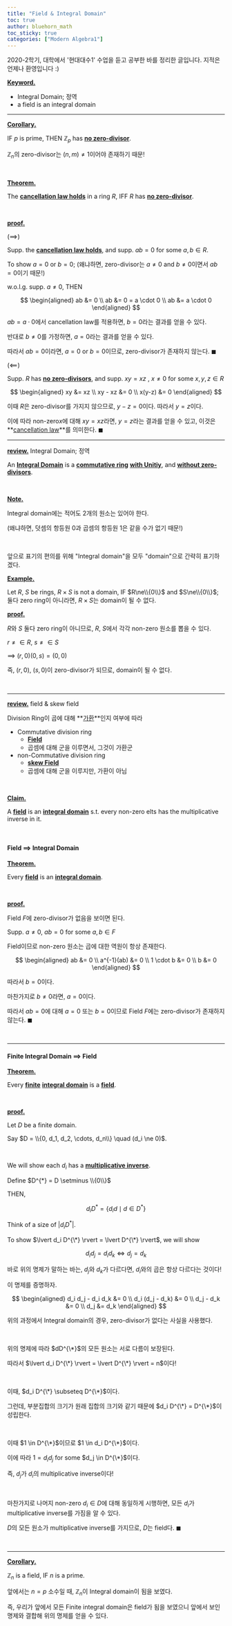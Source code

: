 ```yaml
---
title: "Field & Integral Domain"
toc: true
author: bluehorn_math
toc_sticky: true
categories: ["Modern Algebra1"]
---
```



2020-2학기, 대학에서 '현대대수1' 수업을 듣고 공부한 바를 정리한 글입니다. 지적은 언제나 환영입니다 :)

**<u>Keyword.</u>**<br>
- Integral Domain; 정역
- a field is an integral domain

<hr>

**<u>Corollary.</u>**<br>

<div class="notice" markdown="1">

IF $p$ is prime, THEN $\mathbb{Z}_p$ has **<u>no zero-divisor</u>**.

</div>

$\mathbb{Z}_n$의 zero-divisor는 $(n, m) \ne 1$이어야 존재하기 때문!

<br>

**<u>Theorem.</u>**<br>

<div class="notice" markdown="1">

The **<u>cancellation law holds</u>** in a ring $R$, IFF $R$ has **<u>no zero-divisor</u>**.

</div>

<br>

**<u>proof.</u>**<br>

<div class="math-statement" markdown="1">

($\implies$)

Supp. the **<u>cancellation law holds</u>**, and supp. $ab=0$ for some $a, b \in R$.

To show $a=0$ or $b=0$; (왜냐하면, zero-divisor는 $a\ne0$ and $b\ne0$이면서 $ab=0$이기 때문!)

w.o.l.g. supp. $a\ne0$, THEN

$$
\begin{aligned}
  ab &= 0 \\
  ab &= 0 = a \cdot 0 \\
  ab &= a \cdot 0
\end{aligned}
$$

$ab = a \cdot 0$에서 cancellation law를 적용하면, $b=0$라는 결과를 얻을 수 있다.

반대로 $b\ne0$를 가정하면, $a=0$라는 결과를 얻을 수 있다.

따라서 $ab=0$이라면, $a=0$ or $b=0$이므로, zero-divisor가 존재하지 않는다. $\blacksquare$

</div>

<div class="math-statement" markdown="1">

($\impliedby$)

Supp. $R$ has **<u>no zero-divisors</u>**, and supp. $xy=xz$
, $x\ne0$ for some $x, y, z \in R$

$$
\begin{aligned}
  xy &= xz \\
  xy - xz &= 0 \\
  x(y-z) &= 0
\end{aligned}
$$

이때 $R$은 zero-divisor를 가지지 않으므로, $y-z=0$이다. 따라서 $y=z$이다.

이에 따라 non-zero$x$에 대해 $xy=xz$라면, $y=z$라는 결과를 얻을 수 있고, 이것은 **<u>cancellation law</u>**를 의미한다. $\blacksquare$

</div>

<hr>

**<u>review.</u>** Integral Domain; 정역<br>

<div class="notice" markdown="1">

An **<u>Integral Domain</u>** is a **<u>commutative ring</u>** **<u>with Unitiy</u>**, and **<u>without zero-divisors</u>**.

</div>

<br>

**<u>Note.</u>**<br>

Integral domain에는 적어도 2개의 원소는 있어야 한다.

(왜냐하면, 덧셈의 항등원 $0$과 곱셈의 항등원 $1$은 같을 수가 없기 때문!)

<br>

앞으로 표기의 편의를 위해 "Integral domain"을 모두 "domain"으로 간략히 표기하겠다.

**<u>Example.</u>**<br>

Let $R$, $S$ be rings, $R \times S$ is not a domain, IF $R\ne\\{0\\}$ and $S\ne\\{0\\}$; 둘다 zero ring이 아니라면, $R\times S$는 domain이 될 수 없다.

**<u>proof.</u>**<br>

<div class="math-statement" markdown="1">

$R$와 $S$ 둘다 zero ring이 아니므로, $R$, $S$에서 각각 non-zero 원소를 뽑을 수 있다.

$r\ne\in R$, $s\ne\in S$

$\implies$ $(r, 0)(0, s) = (0, 0)$

즉, $(r, 0)$, $(s, 0)$이 zero-divisor가 되므로, domain이 될 수 없다.

</div>

<br>
<hr>

**<u>review.</u>** field & skew field<br>

<div class="notice" markdown="1">

Division Ring이 곱에 대해 **<u>가환</u>**인지 여부에 따라

- Commutative division ring
  - **<u>Field</u>**
  - 곱셈에 대해 군을 이루면서, 그것이 가환군
- non-Commutative division ring
  - **<u>skew Field</u>**
  - 곱셈에 대해 군을 이루지만, 가환이 아님

</div>

<br>

**<u>Claim.</u>**<br>

<div class="notice" markdown="1">

A **<u>field</u>** is an **<u>integral domain</u>** s.t. every non-zero elts has the multiplicative inverse in it.

</div>

<br>

#### Field $\implies$ Integral Domain

**<u>Theorem.</u>**<br>

<div class="notice" markdown="1">

Every **<u>field</u>** is an **<u>integral domain</u>**.

</div>

<br>

**<u>proof.</u>**<br>

<div class="math-statement" markdown="1">

Field $F$에 zero-divisor가 없음을 보이면 된다.

Supp. $a\ne0$, $ab=0$ for some $a, b \in F$

Field이므로 non-zero 원소는 곱에 대한 역원이 항상 존재한다.

$$
\begin{aligned}
  ab &= 0 \\
  a^{-1}(ab) &= 0 \\
  1 \cdot b &= 0 \\
  b &= 0
\end{aligned}
$$

따라서 $b=0$이다.

마찬가지로 $b\ne0$라면, $a=0$이다.

따라서 $ab=0$에 대해 $a=0$ 또는 $b=0$이므로 Field $F$에는 zero-divisor가 존재하지 않는다. $\blacksquare$

</div>

<br>
<hr>

#### Finite Integral Domain $\implies$ Field

**<u>Theorem.</u>**<br>

<div class="notice" markdown="1">

Every **<u>finite</u>** **<u>integral domain</u>** is a **<u>field</u>**.

</div>

<br>

**<u>proof.</u>**<br>

<div class="math-statement" markdown="1">

Let $D$ be a finite domain.

Say $D = \\{0, d_1, d_2, \cdots, d_n\\} \quad (d_i \ne 0)$.

<br>

We will show each $d_i$ has a **<u>multiplicative inverse</u>**.

Define $D^{*} = D \setminus \\{0\\}$

THEN,

$$
d_i D^{*} = \{d_i d \mid d \in D^{*}\}
$$

Think of a size of $\lvert d_i D^{*} \rvert$.

To show $\lvert d_i D^{\*} \rvert = \lvert D^{\*} \rvert$, we will show

$$
d_i d_j = d_i d_k \iff d_j = d_k
$$

바로 위의 명제가 말하는 바는, $d_j$와 $d_k$가 다르다면, $d_i$와의 곱은 항상 다르다는 것이다!

이 명제를 증명하자.

$$
\begin{aligned}
  d_i d_j - d_i d_k &= 0 \\
  d_i (d_j - d_k) &= 0 \\
  d_j - d_k &= 0 \\
  d_j &= d_k
\end{aligned}
$$

위의 과정에서 Integral domain의 경우, zero-divisor가 없다는 사실을 사용했다.

<br>

위의 명제에 따라 $dD^{\*}$의 모든 원소는 서로 다름이 보장된다.

따라서 $\lvert d_i D^{\*} \rvert = \lvert D^{\*} \rvert = n$이다!

<br>

이때, $d_i D^{\*} \subseteq D^{\*}$이다.

그런데, 부분집합의 크기가 원래 집합의 크기와 같기 때문에 $d_i D^{\*} = D^{\*}$이 성립한다.

<br>

이때 $1 \in D^{\*}$이므로 $1 \in d_i D^{\*}$이다.

이에 따라 $1 = d_i d_j$ for some $d_j \in D^{\*}$이다.

즉, $d_j$가 $d_i$의 multiplicative inverse이다!

<br>

마찬가지로 나머지 non-zero $d_i \in D$에 대해 동일하게 시행하면, 모든 $d_i$가 multiplicative inverse를 가짐을 알 수 있다.

$D$의 모든 원소가 multiplicative inverse를 가지므로, $D$는 field다. $\blacksquare$

</div>

<br>
<hr>

**<u>Corollary.</u>**<br>

<div class="notice" markdown="1">

$\mathbb{Z}_n$ is a field, IF $n$ is a prime.

</div>

앞에서는 $n=p$ 소수일 때, $\mathbb{Z}_n$이 Integral domain이 됨을 보였다.

즉, 우리가 앞에서 모든 Finite integral domain은 field가 됨을 보였으니 앞에서 보인 명제와 결합해 위의 명제를 얻을 수 있다.

<br>
